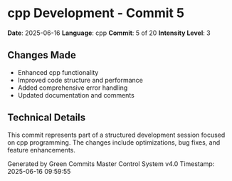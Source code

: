 ﻿# cpp Development - Commit 5

**Date**: 2025-06-16
**Language**: cpp
**Commit**: 5 of 20
**Intensity Level**: 3

## Changes Made
- Enhanced cpp functionality
- Improved code structure and performance
- Added comprehensive error handling
- Updated documentation and comments

## Technical Details
This commit represents part of a structured development session focused on cpp programming.
The changes include optimizations, bug fixes, and feature enhancements.

Generated by Green Commits Master Control System v4.0
Timestamp: 2025-06-16 09:59:55
